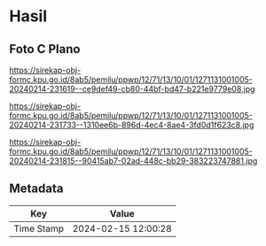 # Hasil

## Foto C Plano

https://sirekap-obj-formc.kpu.go.id/8ab5/pemilu/ppwp/12/71/13/10/01/1271131001005-20240214-231619--ce9def49-cb80-44bf-bd47-b221e9779e08.jpg

https://sirekap-obj-formc.kpu.go.id/8ab5/pemilu/ppwp/12/71/13/10/01/1271131001005-20240214-231733--1310ee6b-896d-4ec4-8ae4-3fd0d1f623c8.jpg

https://sirekap-obj-formc.kpu.go.id/8ab5/pemilu/ppwp/12/71/13/10/01/1271131001005-20240214-231815--90415ab7-02ad-448c-bb29-383223747881.jpg


## Metadata

| Key        | Value               |
| ---------- | ------------------- |
| Time Stamp | 2024-02-15 12:00:28 |



